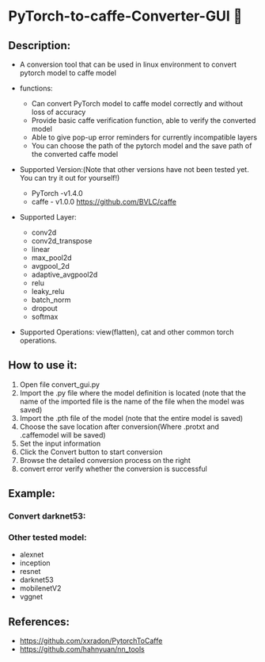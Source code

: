 # PyTorch-to-caffe-Converter-GUI :arrows_counterclockwise:


## Description:
- A conversion tool that can be used in linux environment to convert pytorch model to caffe model
- functions:
    - Can convert PyTorch model to caffe model correctly and without loss of accuracy
    - Provide basic caffe verification function, able to verify the converted model
    - Able to give pop-up error reminders for currently incompatible layers
    - You can choose the path of the pytorch model and the save path of the converted caffe model
    
- Supported Version:(Note that other versions have not been tested yet. You can try it out for yourself!)
    - PyTorch -v1.4.0
    - caffe - v1.0.0  https://github.com/BVLC/caffe
- Supported Layer:
    - conv2d
    - conv2d_transpose
    - linear
    - max_pool2d
    - avgpool_2d
    - adaptive_avgpool2d
    - relu
    - leaky_relu
    - batch_norm
    - dropout
    - softmax
    
- Supported Operations: view(flatten), cat and other common torch operations.
 

## How to use it:
1. Open file convert_gui.py
2. Import the .py file where the model definition is located (note that the name of the imported file is the name of the file when the model was saved)
3. Import the .pth file of the model (note that the entire model is saved)
4. Choose the save location after conversion(Where .protxt and .caffemodel will be saved)
5. Set the input information
6. Click the Convert button to start conversion
7. Browse the detailed conversion process on the right
8. convert error verify whether the conversion is successful

## Example:
### Convert darknet53:

### Other tested model: 
- alexnet
- inception
- resnet
- darknet53
- mobilenetV2
- vggnet

## References:
- https://github.com/xxradon/PytorchToCaffe
- https://github.com/hahnyuan/nn_tools
